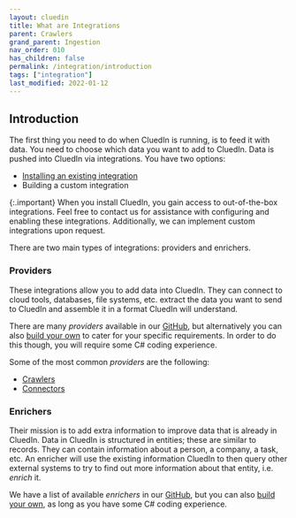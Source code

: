 ```yaml
---
layout: cluedin
title: What are Integrations
parent: Crawlers
grand_parent: Ingestion
nav_order: 010
has_children: false
permalink: /integration/introduction
tags: ["integration"]
last_modified: 2022-01-12
---
```


## Introduction

The first thing you need to do when CluedIn is running, is to feed it with data. You need to choose which data you want to add to CluedIn. Data is pushed into CluedIn via integrations. You have two options:

- [Installing an existing integration](./install-integrations)
- Building a custom integration

{:.important}
When you install CluedIn, you gain access to out-of-the-box integrations. Feel free to contact us for assistance with configuring and enabling these integrations. Additionally, we can implement custom integrations upon request.

There are two main types of integrations: providers and enrichers.

### Providers

These integrations allow you to add data into CluedIn. They can connect to cloud tools, databases, file systems, etc. extract the data you want to send to CluedIn and assemble it in a format CluedIn will understand.

There are many *providers* available in our [GitHub](https://github.com/CluedIn-io), but alternatively you can also [build your own](./build-integration) to cater for your specific requirements. In order to do this though, you will require some C# coding experience.

Some of the most common *providers* are the following:
* [Crawlers](https://github.com/CluedIn-io?q=crawl&type=public)
* [Connectors](https://github.com/CluedIn-io?q=connect&type=public)

### Enrichers

Their mission is to add extra information to improve data that is already in CluedIn. Data in CluedIn is structured in entities; these are similar to records. They can contain information about a person, a company, a task, etc. An enricher will use the existing information CluedIn to then query other external systems to try to find out more information about that entity, i.e. *enrich* it.

We have a list of available *enrichers* in our [GitHub](https://github.com/CluedIn-io?q=enricher&type=public), but you can also [build your own](/preparation/enricher/build-custom-enricher), as long as you have some C# coding experience. 
